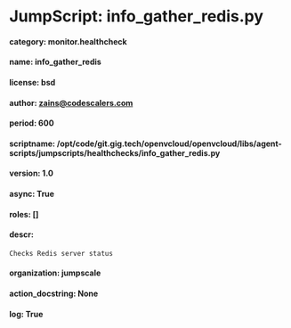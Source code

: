 
# JumpScript: info_gather_redis.py
        
#### category: monitor.healthcheck
#### name: info_gather_redis
#### license: bsd
#### author: zains@codescalers.com
#### period: 600
#### scriptname: /opt/code/git.gig.tech/openvcloud/openvcloud/libs/agent-scripts/jumpscripts/healthchecks/info_gather_redis.py
#### version: 1.0
#### async: True
#### roles: []
#### descr: 
```
Checks Redis server status

```
#### organization: jumpscale
#### action_docstring: None
#### log: True